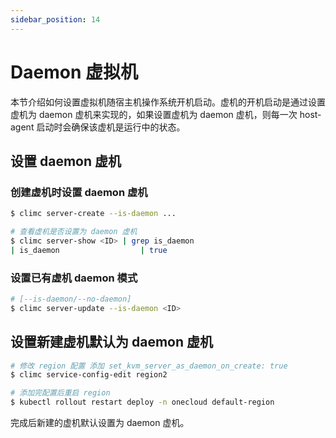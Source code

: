 ```yaml
---
sidebar_position: 14
---
```


# Daemon 虚拟机

本节介绍如何设置虚拟机随宿主机操作系统开机启动。虚机的开机启动是通过设置虚机为 daemon 虚机来实现的，如果设置虚机为 daemon 虚机，则每一次 host-agent 启动时会确保该虚机是运行中的状态。


## 设置 daemon 虚机

### 创建虚机时设置 daemon 虚机

```bash
$ climc server-create --is-daemon ...

# 查看虚机是否设置为 daemon 虚机
$ climc server-show <ID> | grep is_daemon
| is_daemon                  | true
```

### 设置已有虚机 daemon 模式

```bash
# [--is-daemon/--no-daemon]
$ climc server-update --is-daemon <ID>
```

## 设置新建虚机默认为 daemon 虚机

```bash
# 修改 region 配置 添加 set_kvm_server_as_daemon_on_create: true
$ climc service-config-edit region2

# 添加完配置后重启 region
$ kubectl rollout restart deploy -n onecloud default-region
```

完成后新建的虚机默认设置为 daemon 虚机。
